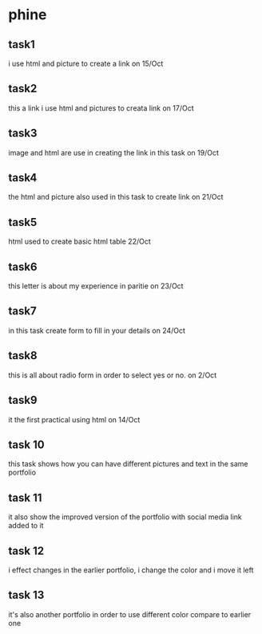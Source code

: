 # phine
## task1 
i use html and picture to create a link on 15/Oct
## task2 
this a link i use html and pictures to creata link on 17/Oct
## task3 
image and html are use in creating the link in this task on 19/Oct
## task4 
the html and picture also used in this task to create link on 21/Oct
## task5
html used to create basic html table 22/Oct
## task6 
this letter is about my experience in paritie on 23/Oct
## task7
in this task create form to fill in your details on 24/Oct
## task8
this is all about radio form in order to select yes or no. on 2/Oct 
## task9
it the first practical using html on 14/Oct
## task 10
this task shows how you can have different pictures and text in the same portfolio
## task 11
it also show the improved version of the portfolio with social media link added to it
## task 12
i effect changes in the earlier portfolio, i change the color and i move it left
## task 13
it's also another portfolio in order to use different color compare to earlier one